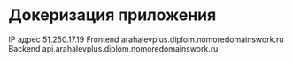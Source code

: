 # Докеризация приложения

IP адрес 51.250.17.19
Frontend arahalevplus.diplom.nomoredomainswork.ru
Backend api.arahalevplus.diplom.nomoredomainswork.ru
